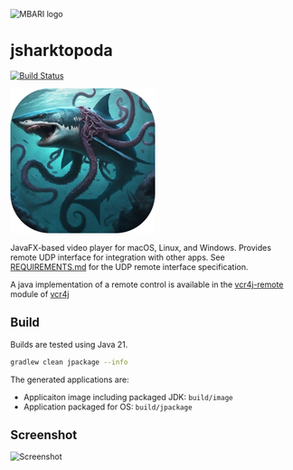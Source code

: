 ![MBARI logo](src/site/resources/images/logo-mbari-3b.png)

# jsharktopoda


[![Build Status](https://travis-ci.org/mbari-org/jsharktopoda.svg?branch=master)](https://travis-ci.org/mbari-org/jsharktopoda)

![Sharktopoda](src/site/resources/images/jsharktopoda2.jpg)

JavaFX-based video player for macOS, Linux, and Windows. Provides remote UDP interface for integration with other apps. See [REQUIREMENTS.md](https://github.com/mbari-org/Sharktopoda/blob/main/Requirements/UDP_Remote_Protocol.md) for the UDP remote interface specification.

A java implementation of a remote control is available in the [vcr4j-remote](https://github.com/mbari-org/vcr4j/tree/master/vcr4j-remote) module of [vcr4j](https://github.com/mbari-org/vcr4j)

## Build

Builds are tested using Java 21.

```bash
gradlew clean jpackage --info
```

The generated applications are:

- Applicaiton image including packaged JDK: `build/image`
- Application packaged for OS: `build/jpackage`

## Screenshot

![Screenshot](src/site/resources/images/jsharktopoda.png)
